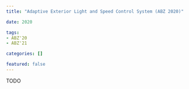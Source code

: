 ```yaml
---
title: "Adaptive Exterior Light and Speed Control System (ABZ 2020)"

date: 2020

tags:
- ABZ'20
- ABZ'21

categories: []

featured: false
---
```


TODO
